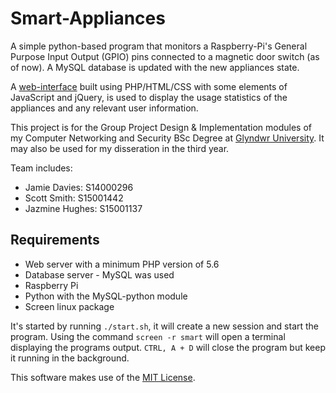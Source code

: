 # Smart-Appliances
A simple python-based program that monitors a Raspberry-Pi's General Purpose Input Output (GPIO) pins connected to a magnetic door switch (as of now). A MySQL database is updated with the new appliances state.

A [web-interface](http://uni.scottsmudger.website) built using PHP/HTML/CSS with some elements of JavaScript and jQuery, is used to display the usage statistics of the appliances and any relevant user information.

This project is for the Group Project Design & Implementation modules of my Computer Networking and Security BSc Degree at [Glyndwr University](https://www.glyndwr.ac.uk/). It may also be used for my disseration in the third year.

Team includes: 
- Jamie Davies: S14000296
- Scott Smith: S15001442
- Jazmine Hughes: S15001137

## Requirements
- Web server with a minimum PHP version of 5.6
- Database server - MySQL was used
- Raspberry Pi
- Python with the MySQL-python module
- Screen linux package

It's started by running `./start.sh`, it will create a new session and start the program. Using the command `screen -r smart` will open a terminal displaying the programs output. `CTRL, A + D` will close the program but keep it running in the background.

This software makes use of the [MIT License](https://github.com/ScottSmudger/GPIO-Door/blob/master/LICENSE).
